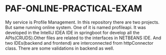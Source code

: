 # PAF-ONLINE-PRACTICAL-EXAM
My service is Profile Management.
In this repository there are two projects. But same running online system. One of it is named profileapi. It was developed in the IntelliJ IDEA IDE in springboot for develop all the APIs(CRUDS).Other files are related to the interfaces in NETBEANS IDE. And two IDEs(backend and frontend) are interconnected from httpConnector class. There are some validations in backend as well.

